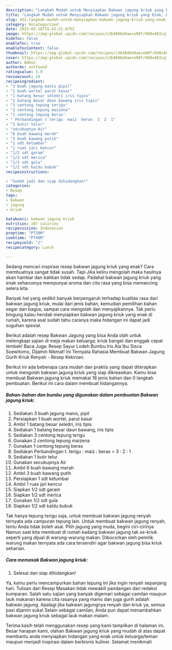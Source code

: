 ```yaml
---
description: "Langkah Mudah untuk Menyiapkan Bakwan jagung kriuk yang Enak, Buat Buka Puasa Bisa Manjain Lidah"
title: "Langkah Mudah untuk Menyiapkan Bakwan jagung kriuk yang Enak, Buat Buka Puasa Bisa Manjain Lidah"
slug: 452-langkah-mudah-untuk-menyiapkan-bakwan-jagung-kriuk-yang-enak-buat-buka-puasa-bisa-manjain-lidah
category: Uncategorized
date: 2023-03-16T15:42:21.879Z
image: https://img-global.cpcdn.com/recipes/c3b4846d4aece00f/680x482cq70/bakwan-jagung-kriuk-foto-resep-utama.jpg
hideToc: false
enableToc: true
enableTocContent: false
thumbnail: https://img-global.cpcdn.com/recipes/c3b4846d4aece00f/680x482cq70/bakwan-jagung-kriuk-foto-resep-utama.jpg
cover: https://img-global.cpcdn.com/recipes/c3b4846d4aece00f/680x482cq70/bakwan-jagung-kriuk-foto-resep-utama.jpg
author: Admin
authorAv: notfound
ratingvalue: 3.9
reviewcount: 24
recipeingredient:
- "3 buah jagung manis pipil"
- "1 buah wortel parut kasar"
- "1 batang besar seledri iris tipis"
- "1 batang besar daun bawang iris tipis"
- "3 centong tepung terigu"
- "2 centong tepung maizena"
- "1 centong tepung beras"
- " Perbandingan t terigu  maiz  beras  3  2  1"
- "1 butir telur"
- "secukupnya Air"
- "6 buah bawang merah"
- "3 buah bawang putih"
- "1 sdt ketumbar"
- "1 ruas jari kencur"
- "1/2 sdt garam"
- "1/2 sdt merica"
- "1/2 sdt gula"
- "1/2 sdt kaldu bubuk"
recipeinstructions:

- "Sudah jadi dan siap dihidangkan!"
categories:
- Resep
tags:
- bakwan
- jagung
- kriuk

katakunci: bakwan jagung kriuk 
nutrition: 207 calories
recipecuisine: Indonesian
preptime: "PT38M"
cooktime: "PT40M"
recipeyield: "2"
recipecategory: Lunch

---
```



Sedang mencari inspirasi resep bakwan jagung kriuk yang enak? Cara membuatnya sangat tidak susah. Tapi Jika keliru mengolah maka hasilnya akan hambar dan bahkan tidak sedap. Padahal bakwan jagung kriuk yang enak seharusnya mempunyai aroma dan cita rasa yang bisa memancing selera kita.


Banyak hal yang sedikit banyak berpengaruh terhadap kualitas rasa dari bakwan jagung kriuk, mulai dari jenis bahan, kemudian pemilihan bahan segar dan bagus, sampai cara mengolah dan menyajikannya. Tak perlu bingung kalau hendak menyiapkan bakwan jagung kriuk yang enak di rumah, karena asal sudah tahu caranya maka hidangan ini dapat jadi suguhan spesial.

Berikut adalah resep Bakwan Jagung yang bisa Anda olah untuk melengkapi sajian di meja makan keluarga; kriuk banget dan enggak cepat lembek! Baca Juga: Resep Sayur Lodeh Bumbu Iris Ala Ibu Sisca Soewitomo, Dijamin Nikmat! Ini Ternyata Rahasia Membuat Bakwan Jagung Gurih Kriuk Renyah - Resep Kekinian.


Berikut ini ada beberapa cara mudah dan praktis yang dapat diterapkan untuk mengolah bakwan jagung kriuk yang siap dikreasikan. Kamu bisa membuat Bakwan jagung kriuk memakai 18 jenis bahan dan 0 langkah pembuatan. Berikut ini cara dalam membuat hidangannya.

<!--inarticleads1-->

##### Bahan-bahan dan bumbu yang digunakan dalam pembuatan Bakwan jagung kriuk:

1. Sediakan 3 buah jagung manis, pipil
1. Persiapkan 1 buah wortel, parut kasar
1. Ambil 1 batang besar seledri, iris tipis
1. Sediakan 1 batang besar daun bawang, iris tipis
1. Sediakan 3 centong tepung terigu
1. Gunakan 2 centong tepung maizena
1. Gunakan 1 centong tepung beras
1. Sediakan  Perbandingan t. terigu : maiz : beras = 3 : 2 : 1
1. Sediakan 1 butir telur
1. Gunakan secukupnya Air
1. Ambil 6 buah bawang merah
1. Ambil 3 buah bawang putih
1. Persiapkan 1 sdt ketumbar
1. Ambil 1 ruas jari kencur
1. Siapkan 1/2 sdt garam
1. Siapkan 1/2 sdt merica
1. Gunakan 1/2 sdt gula
1. Siapkan 1/2 sdt kaldu bubuk


Tak hanya tepung terigu saja, untuk membuat bakwan jagung renyah ternyata ada campuran tepung lain. Untuk membuat bakwan jagung renyah, tentu Anda tidak boleh asal. Pilih jagung yang muda, begini ciri-cirinya Namun saat kita membuat di rumah kadang bakwan jagung tak se-kriuk seperti yang dijual di warung-warung makan. Dibocorkan oleh pemilik warung makan ternyata ada cara tersendiri agar bakwan jagung bisa kriuk seharian. 

<!--inarticleads2-->

##### Cara memasak Bakwan jagung kriuk:


1. Selesai dan siap dihidangkan!

Ya, kamu perlu mencampurkan bahan tepung ini jika ingin renyah sepanjang hari. Tulisan dari Resep Masakan tidak mewakili pandangan dari redaksi kumparan. Salah satu sajian yang banyak digemari sebagai camilan maupun lauk makanan karena cita rasanya yang manis dan juga gurih adalah bakwan jagung. Apalagi jika bakwan jagungnya renyah dan kriuk ya, semua pasi dijamin suka! Selain sebagai camilan, Anda pun dapat menambahkan bakwan jagung kriuk sebagai lauk makan malam. 

Terima kasih telah menggunakan resep yang kami tampilkan di halaman ini. Besar harapan kami, olahan Bakwan jagung kriuk yang mudah di atas dapat membantu anda menyiapkan hidangan yang enak untuk keluarga/teman maupun menjadi inspirasi dalam berbisnis kuliner. Selamat menikmati

